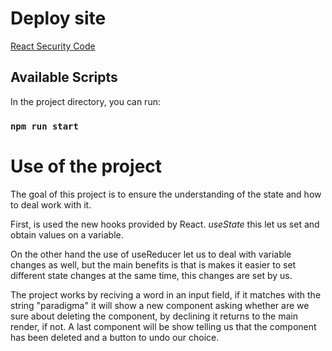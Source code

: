 # Deploy site

[React Security Code](https://https://josedev-use-state-with-react.netlify.app/)

## Available Scripts

In the project directory, you can run:

### `npm run start`

# Use of the project

The goal of this project is to ensure the understanding of the state and how to deal work with it.

First,  is used the new hooks provided by React. *useState*
this let us set and obtain values on a variable.

On the other hand the use of useReducer let us to deal with variable changes as well, but the main benefits is that is makes it easier to set different state changes at the same time, this changes are set by us.

The project works by reciving a word in an input field, if it matches with the string "paradigma" it will show a new component asking whether are we sure about deleting the component, by declining it returns to the main render, if not. A last component will be show telling us that the component has been deleted and a button to undo our choice.